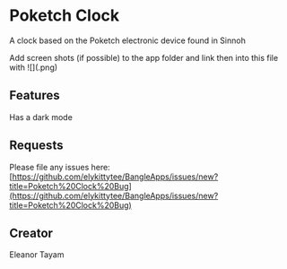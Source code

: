 # Poketch Clock

A clock based on the Poketch electronic device found in Sinnoh

Add screen shots (if possible) to the app folder and link then into this file with ![](<name>.png)

## Features

Has a dark mode

## Requests

Please file any issues here: [https://github.com/elykittytee/BangleApps/issues/new?title=Poketch%20Clock%20Bug](https://github.com/elykittytee/BangleApps/issues/new?title=Poketch%20Clock%20Bug)

## Creator

Eleanor Tayam
